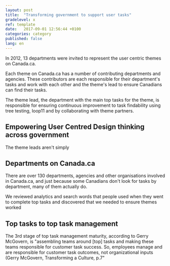 ```yaml
---
layout: post
title:  "Transforming government to support user tasks"
gradelevel: x
ref: template
date:   2017-09-01 12:56:44 +0100
categories: category
published: false
lang: en
---
```


<!--Objectives: Demonstrate the shift to user centric web management in the GC, specifically 
a) setting up theme lead departments that are accountable for citizen outcomes (findability)
b) how themes and user testing have broken down silos
c) building expertise in the GC with user research and UCD-->


In 2012, 13 departments were invited to represent the user centric themes on Canada.ca.

Each theme on Canada.ca has a number of contributing departments and agencies. These contributors are each responsible for their department's tasks and work with each other and the theme's lead to ensure Canadians can find their tasks.

The theme lead, the department with the main top tasks for the theme, is responsible for ensuring continuous improvement to task findability using tree testing, loop11 and by collaborating with theme partners.


## Empowering User Centred Design thinking across government

The theme leads aren't simply 






## Departments on Canada.ca



There are over 130 departments, agencies and other organisations involved in Canada.ca, and just because some Canadians don't look for tasks by department, many of them actually do.

We reviewed analytics and search words that people used when they went to complete top tasks and discovered that we needed to ensure themes worked 


## Top tasks to top task management

The 3rd stage of top task management maturity, according to Gerry McGovern, is "assembling teams around [top] tasks and making these teams responsible for customer task success. So, employees manage and are responsible for customer task outcomes, not organizational inputs (Gerry McGovern, Transforming a Culture, p.7"
